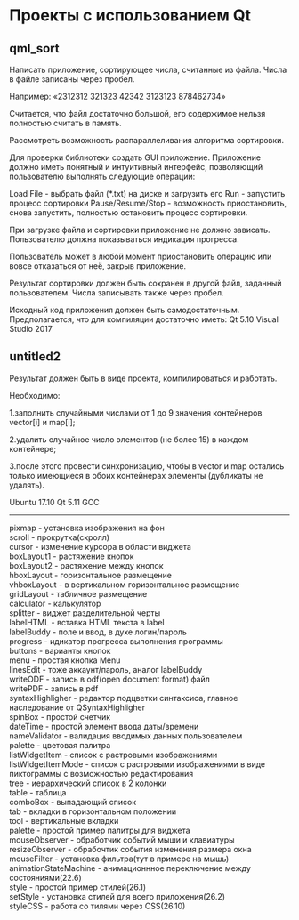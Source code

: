 # Проекты с использованием Qt


## qml_sort
Написать приложение, сортирующее числа, считанные из файла. Числа в файле записаны через пробел. 

Например:
«2312312 321323 42342 3123123 878462734»

Считается, что файл достаточно большой, его содержимое нельзя полностью считать в память.

Рассмотреть возможность распараллеливания алгоритма
сортировки.

Для проверки библиотеки создать GUI приложение. Приложение
должно иметь понятный и интуитивный интерфейс,
позволяющий пользователю выполнять следующие
операции:

Load File - выбрать файл (*.txt) на диске и загрузить его
Run - запустить процесс cортировки
Pause/Resume/Stop - возможность приостановить, снова
запустить, полностью остановить процесс сортировки.

При загрузке файла и сортировки приложение не должно зависать. Пользователю
должна показываться индикация прогресса.

Пользователь может в любой момент приостановить
операцию или вовсе отказаться от неё, закрыв
приложение.

Результат сортировки должен быть сохранен в другой файл, заданный пользователем. Числа записывать также через пробел.

Исходный код приложения должен быть самодостаточным.
Предполагается, что для компиляции достаточно иметь:
Qt 5.10
Visual Studio 2017



## untitled2
Результат должен быть в виде проекта, компилироваться и работать.

Необходимо:

1.заполнить случайными числами от 1 до 9 значения контейнеров
vector[i] и map[i];

2.удалить случайное число элементов (не более 15) в каждом
контейнере;

3.после этого провести синхронизацию, чтобы в vector и map
остались только имеющиеся в обоих контейнерах элементы
(дубликаты не удалять).

Ubuntu 17.10
Qt 5.11 GCC

---

pixmap - установка изображения на фон<br>
scroll - прокрутка(скролл)<br>
cursor - изменение курсора в области виджета<br>
boxLayout1 - растяжение кнопок<br>
boxLayout2 - растяжение между кнопок<br>
hboxLayout - горизонтальное размещение<br>
vhboxLayout - в вертикальном горизонтальное размещение<br>
gridLayout - табличное размещение<br>
calculator - калькулятор<br>
splitter - виджет разделительной черты<br>
labelHTML - вставка HTML текста в label<br>
labelBuddy - поле и ввод, в духе логин/пароль<br>
progress - идикатор прогресса выполнения программы<br>
buttons - варианты кнопок<br>
menu - простая кнопка Menu<br>
linesEdit - тоже аккаунт/пароль, аналог labelBuddy<br>
writeODF - запись в odf(open document format) файл<br>
writePDF - запись в pdf<br>
syntaxHighligher - редактор подцветки синтаксиса, главное наследование от QSyntaxHighligher<br>
spinBox - простой счетчик<br>
dateTime - простой элемент ввода даты/времени<br>
nameValidator - валидация вводимых данных пользователем<br>
palette - цветовая палитра<br>
listWidgetItem - список с растровыми изображениями<br>
listWidgetItemMode - список с растровыми изображениями в виде пиктограммы с возможностью редактирования<br>
tree - иерархический список в 2 колонки<br>
table - таблица<br>
comboBox - выпадающий список<br>
tab - вкладки в горизонтальном положении<br>
tool - вертикальные вкладки<br>
palette - простой пример палитры для виджета<br>
mouseObserver - обработчик событий мыши и клавиатуры<br>
resizeObserver - обрабочтик события изменения размера окна<br>
mouseFilter - установка фильтра(тут в примере на мышь)<br>
animationStateMachine - анимационнное переключение между состояниями(22.6)<br>
style - простой пример стилей(26.1)<br>
setStyle - установка стилей для всего приложения(26.2)<br>
styleCSS - работа со тилями через CSS(26.10)<br>
